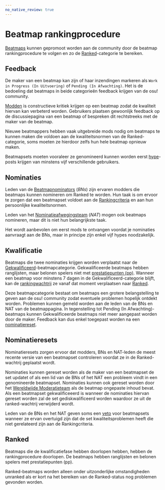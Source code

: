 ```yaml
---
no_native_review: true
---
```


# Beatmap rankingprocedure

[Beatmaps](/wiki/Beatmaps) kunnen gepromoot worden aan de community door de beatmap rankingprocedure te volgen en zo de [Ranked](/wiki/Beatmaps#ranked)-categorie te bereiken.

## Feedback

De maker van een beatmap kan zijn of haar inzendingen markeren als `Work in Progress (In Uitvoering)` of `Pending (In Afwachting)`. Het is de bedoeling dat beatmaps in beide categorieën feedback krijgen van de osu! community.

[Modden](/wiki/Modding) is constructieve kritiek krijgen op een beatmap zodat de kwaliteit hiervan kan verbeterd worden.  Gebruikers plaatsen gewoonlijk feedback op de discussiepagina van een beatmap of bespreken dit rechtstreeks met de maker van de beatmap.

Nieuwe beatmappers hebben vaak uitgebreide mods nodig om beatmaps te kunnen maken die voldoen aan de kwaliteitsnormen van de Ranked-categorie, soms moeten ze hierdoor zelfs hun hele beatmap opnieuw maken.

Beatmapsets moeten vooraleer ze genomineerd kunnen worden eerst [hype](/wiki/Glossary#hype)-posts krijgen van minstens vijf verschillende gebruikers.

## Nominaties

Leden van de [Beatmapnominators](/wiki/People/The_Team/Beatmap_Nominators) (*BNs*) zijn ervaren modders die beatmaps kunnen nomineren om Ranked te worden. Hun taak is om ervoor te zorgen dat een beatmapset voldoet aan de [Rankingcriteria](/wiki/Ranking_Criteria) en aan hun persoonlijke kwaliteitsnormen.

Leden van het [Nominatieafwegingsteam](/wiki/People/The_Team/Nomination_Assessment_Team) (*NAT*) mogen ook beatmaps nomineren, maar dit is niet hun belangrijkste taak.

Het wordt aanbevolen om eerst mods te ontvangen voordat je nominaties aanvraagt aan de BNs, maar in principe zijn enkel vijf hypes noodzakelijk.

## Kwalificatie

Beatmaps die twee nominaties krijgen worden verplaatst naar de [Gekwalificeerd](/wiki/Beatmaps#qualified)-beatmapcategorie. Gekwalificeerde beatmaps hebben ranglijsten, maar belonen spelers niet met [prestatiepunten (pp)](/wiki/Performance_Points). Wanneer een beatmap voor minstens 7 dagen in de Gekwalificeerd-categorie blijft, kan de [rankingwachtrij](Ranking_queue) ze vanaf dat moment verplaatsen naar [Ranked](#ranked).

Deze beatmapcategorie bestaat om beatmaps een grotere belangstelling te geven aan de osu! community zodat eventuele problemen hopelijk ontdekt worden. Problemen kunnen gemeld worden aan de leden van de BNs en NAT van de beatmappagina. In tegenstelling tot Pending (In Afwachting)-beatmaps kunnen Gekwalificeerde beatmaps niet meer aangepast worden door de maker. Feedback kan dus enkel toegepast worden na een [nominatiereset](#nomination-resets).

## Nominatieresets

Nominatieresets zorgen ervoor dat modders, BNs en NAT-leden de meest recente versie van een beatmapset controleren voordat ze  in de Ranked-wachtrij geplaatst wordt.

Nominaties kunnen gereset worden als de maker van een beatmapset de set updatet of als een lid van de BNs of het NAT een probleem vindt in een genomineerde beatmapset. Nominaties kunnen ook gereset worden door het [Wereldwijde Moderatieteam](/wiki/People/The_Team/Global_Moderation_Team) als de beatmap ongepaste inhoud bevat. Als een beatmapset gekwalificeeerd is wanneer de nominaties hiervan gereset worden zal de set gediskwalificeerd worden waardoor ze uit de ranked-wachtrij verwijderd wordt.

Leden van de BNs en het NAT geven soms een [veto](/wiki/People/The_Team/Beatmap_Nominators/Beatmap_Veto) voor beatmapsets wanneer ze ervan overtuigd zijn dat de set kwaliteitsproblemen heeft die niet gerelateerd zijn aan de Rankingcriteria.

## Ranked

Beatmaps die de kwalificatiefase hebben doorlopen hebben, hebben de rankingprocedure doorlopen. De beatmaps hebben ranglijsten en belonen spelers met prestatiepunten (pp).

Ranked-beatmaps worden alleen onder uitzonderlijke omstandigheden unranked als er kort na het bereiken van de Ranked-status nog problemen gevonden worden.
